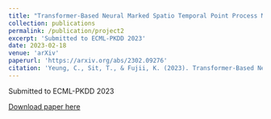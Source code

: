 ```yaml
---
title: "Transformer-Based Neural Marked Spatio Temporal Point Process Model for Football Match Events Analysis"
collection: publications
permalink: /publication/project2
excerpt: 'Submitted to ECML-PKDD 2023'
date: 2023-02-18
venue: 'arXiv'
paperurl: 'https://arxiv.org/abs/2302.09276'
citation: 'Yeung, C., Sit, T., & Fujii, K. (2023). Transformer-Based Neural Marked Spatio Temporal Point Process Model for Football Match Events Analysis. arXiv preprint arXiv:2302.09276.'
---
```

Submitted to ECML-PKDD 2023

[Download paper here](https://arxiv.org/abs/2302.09276)

<!-- Recommended citation: Your Name, You. (2010). "Paper Title Number 2." <i>Journal 1</i>. 1(2). -->
